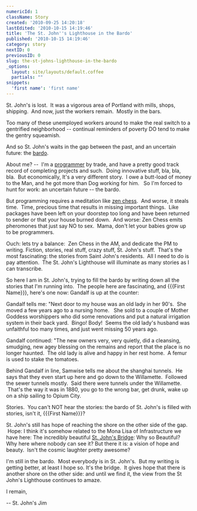 ```yaml
---
numericId: 1
className: Story
created: '2010-09-25 14:20:18'
lastEdited: '2010-10-15 14:19:46'
title: 'The St. John''s Lighthouse in the Bardo'
published: '2010-10-15 14:19:46'
category: story
nextID: 0
previousID: 0
slug: the-st-johns-lighthouse-in-the-bardo
_options:
  layout: site/layouts/default.coffee
  partials: ""
snippets:
  'first name': 'first name'
---
```

St. John's is lost.&nbsp; It was a vigorous area of Portland with mills, shops, shipping.&nbsp; And now, just the workers remain.&nbsp; Mostly in the bars.

Too many of these unemployed workers around to make the real switch to a gentrified neighborhood -- continual reminders of poverty DO tend to make the gentry squeamish.

And so St. John's waits in the gap between the past, and an uncertain future: the [bardo][0].

About me? -- &nbsp;I'm a [programmer][1] by trade, and have a pretty good track record of completing projects and such.&nbsp; Doing innovative stuff, bla, bla, bla.&nbsp; But economically, It's a very different story. &nbsp;I owe a butt-load of money to the Man, and he got more than Dog working for him. &nbsp; So I'm forced to hunt for work: an uncertain future -- the bardo.

But programming requires a meditation like [zen chess][2]. &nbsp;And worse, it steals time.&nbsp; Time, precious time that results in missing important things.&nbsp; Like packages have been left on your doorstep too long and have been returned to sender or that your house burned down.&nbsp; And worse: Zen Chess emits pheromones that just say NO to sex.&nbsp; Mama, don't let your babies grow up to be programmers.

Ouch: lets try a balance: &nbsp;Zen Chess in the AM, and dedicate the PM to writing. Fiction, stories, real stuff, crazy stuff, St. John's stuff. &nbsp;That's the most fascinating: the stories from Saint John's residents. &nbsp;All I need to do is pay attention. &nbsp;The St. John's Lighthouse will illuminate as many stories as I can transcribe.

So here I am in St. John's, trying to fill the bardo by writing down all the stories that I'm running into.&nbsp; The people here are fascinating, and {{{First Name}}}, here's one now: Gandalf is up at the counter:

Gandalf tells me: &quot;Next door to my house was an old lady in her 90's.&nbsp; She moved a few years ago to a nursing home. &nbsp; She sold to a couple of Mother Goddess worshippers who did some renovations and put a natural irrigation system in their back yard.&nbsp; Bingo! Body! &nbsp;Seems the old lady's husband was unfaithful too many times, and just went missing 50 years ago.

Gandalf continued: &quot;The new owners very, very quietly, did a cleansing, smudging, new agey blessing on the remains and report that the place is no longer haunted.&nbsp; The old lady is alive and happy in her rest home.&nbsp; A femur is used to stake the tomatoes.

Behind Gandalf in line, Samwise tells me about the shanghai tunnels.&nbsp; He says that they even start up here and go down to the Willamette.&nbsp; Followed the sewer tunnels mostly.&nbsp; Said there were tunnels under the Willamette. &nbsp;That's the way it was in 1880, you go to the wrong bar, get drunk, wake up on a ship sailing to Opium City. &nbsp;

Stories. &nbsp;You can't NOT hear the stories: the bardo of St. John's is filled with stories, isn't it, {{{First Name}}}?

St. John's still has hope of reaching the shore on the other side of the gap. &nbsp;Hope: I think it's somehow related to the Mona Lisa of Infrastructure we have here: The incredibly beautiful [St. John's Bridge][3]: Why so Beautiful? Why here where nobody can see it? But there it is: a vision of hope and beauty. &nbsp;Isn't the cosmic laughter pretty awesome?

I'm still in the bardo.&nbsp; Most everybody is in St. John's. &nbsp;But my writing is getting better, at least I hope so.&nbsp;It's the bridge. &nbsp;It gives hope that there is another shore on the other side: and until we find it, the view from the St John's Lighthouse continues to amaze.

I remain,

-- St. John's Jim

[0]: http://en.wikipedia.org/wiki/Bardo
[1]: http://jhinds.411-source.com/
[2]: http://www.freesoftwaremagazine.com/community_posts/zen_and_art_computer_programming
[3]: http://www.google.com/images?q=images%3A+st.+johns+bridge&amp;biw=1043&amp;bih=596